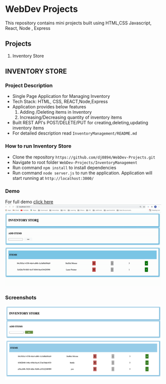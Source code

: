 # WebDev Projects
This repository contains mini projects built using HTML,CSS Javascript, React, Node , Express

## Projects

1. Inventory Store

## INVENTORY STORE
### Project Description
* Single Page Application for Managing Inventory
* Tech Stack: HTML, CSS, REACT,Node,Express
* Application provides below features
    1. Adding /Deleting items in Inventory
    2. Increasing/Decreasing quantity of inventory items
* Built REST API's POST/DELETE/PUT for creating,deleting,updating inventory items
* For detailed description read ```InventoryManagement/README.md```

### How to run Inventory Store
* Clone the repository ```https://github.com/dj0894/WebDev-Projects.git```
* Navigate to root folder ```WebDev-Projects/InventoryManagement```
* Run command ```npm install``` to install dependencies
* Run command ```node server.js``` to run the application. Application will start running at ```http://localhost:3000/```

### Demo
 For full demo [click here](https://drive.google.com/drive/u/0/folders/111ZBqSCnZ2QWN0FtnDhR8udxgrfTYf5e)
 ![InventoryStoreGif](./InventoryStore/demo/InventoryStoreDemo.gif)

### Screenshots
![Screenshot](./InventoryStore/screenshots/InventoryStoreScreenShot1.png)











